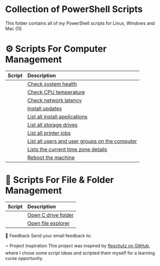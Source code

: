 # Collection of PowerShell Scripts
This folder contains all of my PowerShell scripts for Linux, Windows and Mac OS

# ⚙️ Scripts For Computer Management
| Script | Description |
| :- | :- |
| []() | [Check system health]() |
| []() | [Check CPU temperature]() |
| []() | [Check network latency]() |
| []() | [Install updates]() |
| []() | [List all install applications]() |
| []() | [List all storage drives]() |
| []() | [List all printer jobs]() |
| []() | [List all users and user groups on the computer]() |
| []() | [Lists the current time zone details]() |
| []() | [Reboot the machine]() |

# 📁 Scripts For File & Folder Management
| Script | Description |
| :- | :- |
| []() | [Open C drive folder]() |
| []() | [Open file explorer]() |

📧 Feedback
Send your email feedback to: 

⭐️ Project Inspiration
This project was inspired by [fleschutz on GitHub](https://github.com/fleschutz/PowerShell), where I chose some script ideas and scripted them myself for a learning curse opportunity.